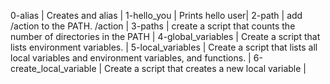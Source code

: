 0-alias | Creates and alias |
1-hello_you | Prints hello user|
2-path | add /action to the PATH. /action |
3-paths | create a script that counts the number of directories in the PATH |
4-global_variables | Create a script that lists environment variables. |
5-local_variables | Create a script that lists all local variables and environment variables, and functions. |
6-create_local_variable | Create a script that creates a new local variable |
